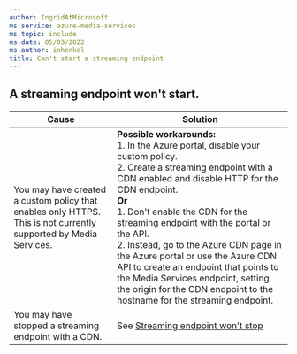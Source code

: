 ```yaml
---
author: IngridAtMicrosoft
ms.service: azure-media-services
ms.topic: include
ms.date: 05/03/2022
ms.author: inhenkel
title: Can't start a streaming endpoint
---
```


<!-- 2203080030000664 -->

## A streaming endpoint won't start.

| Cause | Solution |
| ----- | -------- |
| You may have created a custom policy that enables only HTTPS.  This is not currently supported by Media Services. | **Possible workarounds:**<br/>1. In the Azure portal, disable your custom policy.<br/>2. Create a streaming endpoint with a CDN enabled and disable HTTP for the CDN endpoint.<br/>**Or**<br/>1. Don't enable the CDN for the streaming endpoint with the portal or the API.<br/>2. Instead, go to the Azure CDN page in the Azure portal or use the Azure CDN API to create an endpoint that points to the Media Services endpoint, setting the origin for the CDN endpoint to the hostname for the streaming endpoint.<br/> |
| You may have stopped a streaming endpoint with a CDN. | See [Streaming endpoint won't stop](#a-streaming-endpoint-with-a-cdn-wont-stop) |